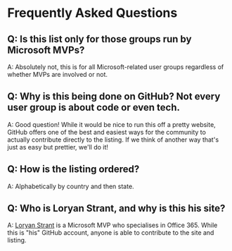 # Frequently Asked Questions

## Q: Is this list only for those groups run by Microsoft MVPs?
A: Absolutely not, this is for all Microsoft-related user groups regardless of whether MVPs are involved or not.

## Q: Why is this being done on GitHub? Not every user group is about code or even tech.
A: Good question! While it would be nice to run this off a pretty website, GitHub offers one of the best and easiest ways for the community to actually contribute directly to the listing. If we think of another way that's just as easy but prettier, we'll do it!

## Q: How is the listing ordered?
A: Alphabetically by country and then state.

## Q: Who is Loryan Strant, and why is this his site?
A: [Loryan Strant](https://www.loryanstrant.com) is a Microsoft MVP who specialises in Office 365. While this is "his" GitHub account, anyone is able to contribute to the site and listing.
